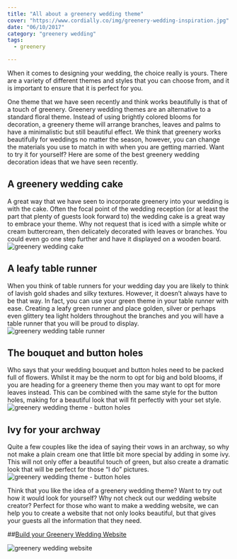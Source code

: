 ```yaml
---
title: "All about a greenery wedding theme"
cover: "https://www.cordially.co/img/greenery-wedding-inspiration.jpg"
date: "06/10/2017"
category: "greenery wedding"
tags:
  - greenery

---
```


When it comes to designing your wedding, the choice really is yours.
There are a variety of different themes and styles that you can choose from, and it is important to ensure that it is perfect for you.

One theme that we have seen recently and think works beautifully is that of a touch of greenery.
Greenery wedding themes are an alternative to a standard floral theme. Instead of using brightly colored blooms for decoration, a greenery theme will arrange branches, leaves and palms to have a minimalistic but still beautiful effect.
We think that greenery works beautifully for weddings no matter the season, however, you can change the materials you use to match in with when you are getting married.
Want to try it for yourself? Here are some of the best greenery wedding decoration ideas that we have seen recently.

## A greenery wedding cake

A great way that we have seen to incorporate greenery into your wedding is with the cake. Often the focal point of the wedding reception (or at least the part that plenty of guests look forward to) the wedding cake is a great way to embrace your theme. Why not request that is iced with a simple white or cream buttercream, then delicately decorated with leaves or branches. You could even go one step further and have it displayed on a wooden board.
![greenery wedding cake](https://www.cordially.co/img/Greenery-wedding-cake-ideas.jpg)

## A leafy table runner

When you think of table runners for your wedding day you are likely to think of lavish gold shades and silky textures. However, it doesn’t always have to be that way. In fact, you can use your green theme in your table runner with ease. Creating a leafy green runner and place golden, silver or perhaps even glittery tea light holders throughout the branches and you will have a table runner that you will be proud to display.
![greenery wedding table runner](https://www.cordially.co/img/Greenery-table-runner.jpg)

## The bouquet and button holes

Who says that your wedding bouquet and button holes need to be packed full of flowers. Whilst it may be the norm to opt for big and bold blooms, if you are heading for a greenery theme then you may want to opt for more leaves instead. This can be combined with the same style for the button holes, making for a beautiful look that will fit perfectly with your set style.
![greenery wedding theme - button holes](https://www.cordially.co/img/greenery-wedding-boutonnieres.jpg)


## Ivy for your archway

Quite a few couples like the idea of saying their vows in an archway, so why not make a plain cream one that little bit more special by adding in some ivy. This will not only offer a beautiful touch of green, but also create a dramatic look that will be perfect for those “I do” pictures.
![greenery wedding theme - button holes](https://www.cordially.co/img/greenery-wedding-arch.jpg)

Think that you like the idea of a greenery wedding theme? Want to try out how it would look for yourself? Why not check out our wedding website creator? Perfect for those who want to make a wedding website, we can help you to create a website that not only looks beautiful, but that gives your guests all the information that they need.

##[Build your Greenery Wedding Website](https://www.cordially.co/greenery)

![greenery wedding website](https://www.cordially.co/img/greenery-wedding-website-template.jpg)
